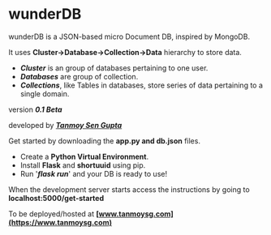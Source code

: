 # wunderDB
wunderDB is a JSON-based micro Document DB, inspired by MongoDB.

It uses **Cluster->Database->Collection->Data** hierarchy to store data.

* ***Cluster*** is an group of databases pertaining to one user.
* ***Databases*** are group of collection.
* ***Collections***, like Tables in databases, store series of data pertaining to a single domain.

version ***0.1 Beta***

developed by ***[Tanmoy Sen Gupta](https://www.tanmoysg.com)***

Get started by downloading the **app.py and db.json** files.
* Create a **Python Virtual Environment**.
* Install **Flask** and **shortuuid** using pip.
* Run '***flask run***' and your DB is ready to use!

When the development server starts access the instructions by going to **localhost:5000/get-started**

To be deployed/hosted at **[www.tanmoysg.com](https://www.tanmoysg.com)**
